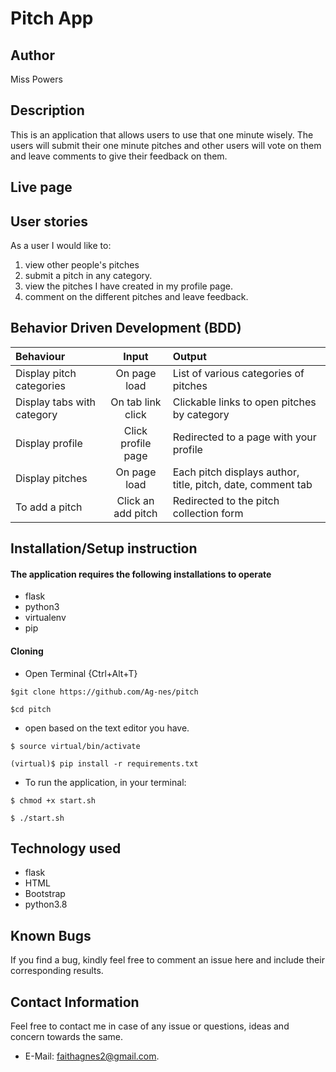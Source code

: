 # Pitch App

## Author

 Miss Powers

## Description

This is an application that allows users to use that one minute wisely. The users will submit their one minute pitches and other users will vote on them and leave comments to give their feedback on them.

## Live page


## User stories

As a user I would like to:

1. view other people's pitches
2. submit a pitch in any category.
3. view the pitches I have created in my profile page.
4. comment on the different pitches and leave feedback.
   
## Behavior Driven Development (BDD)

| Behaviour | Input |Output |
| :----------------| :-------------------:| :------------------|
| Display pitch categories| On page load | List of various categories of pitches |
| Display tabs with category | On tab link click | Clickable links to open pitches by category |
| Display profile | Click profile page | Redirected to a page with your profile |
| Display pitches | On page load | Each pitch displays author, title, pitch, date, comment tab |
| To add a pitch | Click an add pitch | Redirected to the pitch collection form |

## Installation/Setup instruction

#### The application requires the following installations to operate
* flask
* python3
* virtualenv
* pip
 
 #### Cloning

* Open Terminal {Ctrl+Alt+T}

```
$git clone https://github.com/Ag-nes/pitch
```
```
$cd pitch
```
* open based on the text editor you have.
  
```
$ source virtual/bin/activate
```
```
(virtual)$ pip install -r requirements.txt 
```
* To run the application, in your terminal:

```
$ chmod +x start.sh
```
```
$ ./start.sh
```

## Technology used

* flask
* HTML
* Bootstrap
* python3.8

## Known Bugs

If you find a bug, kindly feel free to comment an issue here and include their corresponding results.

## Contact  Information

 Feel free to contact me in case of any issue or questions, ideas and concern towards the same.
 * E-Mail: faithagnes2@gmail.com.

